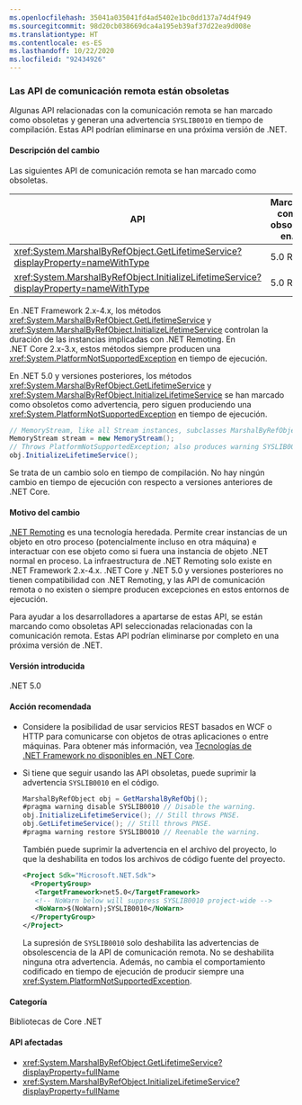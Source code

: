 ```yaml
---
ms.openlocfilehash: 35041a035041fd4ad5402e1bc0dd137a74d4f949
ms.sourcegitcommit: 98d20cb038669dca4a195eb39af37d22ea9d008e
ms.translationtype: HT
ms.contentlocale: es-ES
ms.lasthandoff: 10/22/2020
ms.locfileid: "92434926"
---
```

### <a name="remoting-apis-are-obsolete"></a>Las API de comunicación remota están obsoletas

Algunas API relacionadas con la comunicación remota se han marcado como obsoletas y generan una advertencia `SYSLIB0010` en tiempo de compilación. Estas API podrían eliminarse en una próxima versión de .NET.

#### <a name="change-description"></a>Descripción del cambio

Las siguientes API de comunicación remota se han marcado como obsoletas.

| API | Marcada como obsoleta en... |
| - | - |
| <xref:System.MarshalByRefObject.GetLifetimeService?displayProperty=nameWithType> | 5.0 RC1 |
| <xref:System.MarshalByRefObject.InitializeLifetimeService?displayProperty=nameWithType> | 5.0 RC1 |

En .NET Framework 2.x-4.x, los métodos <xref:System.MarshalByRefObject.GetLifetimeService> y <xref:System.MarshalByRefObject.InitializeLifetimeService> controlan la duración de las instancias implicadas con .NET Remoting. En .NET Core 2.x-3.x, estos métodos siempre producen una <xref:System.PlatformNotSupportedException> en tiempo de ejecución.

En .NET 5.0 y versiones posteriores, los métodos <xref:System.MarshalByRefObject.GetLifetimeService> y <xref:System.MarshalByRefObject.InitializeLifetimeService> se han marcado como obsoletos como advertencia, pero siguen produciendo una <xref:System.PlatformNotSupportedException> en tiempo de ejecución.

```csharp
// MemoryStream, like all Stream instances, subclasses MarshalByRefObject.
MemoryStream stream = new MemoryStream();
// Throws PlatformNotSupportedException; also produces warning SYSLIB0010.
obj.InitializeLifetimeService();
```

Se trata de un cambio solo en tiempo de compilación. No hay ningún cambio en tiempo de ejecución con respecto a versiones anteriores de .NET Core.

#### <a name="reason-for-change"></a>Motivo del cambio

[.NET Remoting](/previous-versions/dotnet/netframework-1.1/kwdt6w2k(v=vs.71)) es una tecnología heredada. Permite crear instancias de un objeto en otro proceso (potencialmente incluso en otra máquina) e interactuar con ese objeto como si fuera una instancia de objeto .NET normal en proceso. La infraestructura de .NET Remoting solo existe en .NET Framework 2.x-4.x. .NET Core y .NET 5.0 y versiones posteriores no tienen compatibilidad con .NET Remoting, y las API de comunicación remota o no existen o siempre producen excepciones en estos entornos de ejecución.

Para ayudar a los desarrolladores a apartarse de estas API, se están marcando como obsoletas API seleccionadas relacionadas con la comunicación remota. Estas API podrían eliminarse por completo en una próxima versión de .NET.

#### <a name="version-introduced"></a>Versión introducida

.NET 5.0

#### <a name="recommended-action"></a>Acción recomendada

- Considere la posibilidad de usar servicios REST basados en WCF o HTTP para comunicarse con objetos de otras aplicaciones o entre máquinas. Para obtener más información, vea [Tecnologías de .NET Framework no disponibles en .NET Core](../../../../docs/core/porting/net-framework-tech-unavailable.md).

- Si tiene que seguir usando las API obsoletas, puede suprimir la advertencia `SYSLIB0010` en el código.

  ```csharp
  MarshalByRefObject obj = GetMarshalByRefObj();
  #pragma warning disable SYSLIB0010 // Disable the warning.
  obj.InitializeLifetimeService(); // Still throws PNSE.
  obj.GetLifetimeService(); // Still throws PNSE.
  #pragma warning restore SYSLIB0010 // Reenable the warning.
  ```

  También puede suprimir la advertencia en el archivo del proyecto, lo que la deshabilita en todos los archivos de código fuente del proyecto.

  ```xml
  <Project Sdk="Microsoft.NET.Sdk">
    <PropertyGroup>
     <TargetFramework>net5.0</TargetFramework>
     <!-- NoWarn below will suppress SYSLIB0010 project-wide -->
     <NoWarn>$(NoWarn);SYSLIB0010</NoWarn>
    </PropertyGroup>
  </Project>
  ```

  La supresión de `SYSLIB0010` solo deshabilita las advertencias de obsolescencia de la API de comunicación remota. No se deshabilita ninguna otra advertencia. Además, no cambia el comportamiento codificado en tiempo de ejecución de producir siempre una <xref:System.PlatformNotSupportedException>.

#### <a name="category"></a>Categoría

Bibliotecas de Core .NET

#### <a name="affected-apis"></a>API afectadas

- <xref:System.MarshalByRefObject.GetLifetimeService?displayProperty=fullName>
- <xref:System.MarshalByRefObject.InitializeLifetimeService?displayProperty=fullName>

<!--

#### Affected APIs

- `M:System.MarshalByRefObject.GetLifetimeService`
- `M:System.MarshalByRefObject.InitializeLifetimeService`

-->
